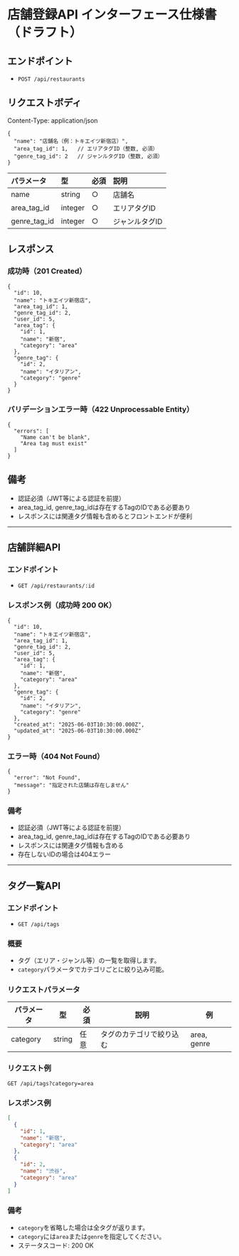 # 店舗登録API インターフェース仕様書（ドラフト）

## エンドポイント
- `POST /api/restaurants`

## リクエストボディ
Content-Type: application/json

```
{
  "name": "店舗名（例：トキエイツ新宿店）",
  "area_tag_id": 1,   // エリアタグID（整数, 必須）
  "genre_tag_id": 2   // ジャンルタグID（整数, 必須）
}
```

| パラメータ      | 型      | 必須 | 説明           |
|:---------------|:--------|:-----|:---------------|
| name           | string  | ○    | 店舗名         |
| area_tag_id    | integer | ○    | エリアタグID   |
| genre_tag_id   | integer | ○    | ジャンルタグID |

## レスポンス
### 成功時（201 Created）
```
{
  "id": 10,
  "name": "トキエイツ新宿店",
  "area_tag_id": 1,
  "genre_tag_id": 2,
  "user_id": 5,
  "area_tag": {
    "id": 1,
    "name": "新宿",
    "category": "area"
  },
  "genre_tag": {
    "id": 2,
    "name": "イタリアン",
    "category": "genre"
  }
}
```

### バリデーションエラー時（422 Unprocessable Entity）
```
{
  "errors": [
    "Name can't be blank",
    "Area tag must exist"
  ]
}
```

## 備考
- 認証必須（JWT等による認証を前提）
- area_tag_id, genre_tag_idは存在するTagのIDである必要あり
- レスポンスには関連タグ情報も含めるとフロントエンドが便利

---

## 店舗詳細API

### エンドポイント
- `GET /api/restaurants/:id`

### レスポンス例（成功時 200 OK）
```
{
  "id": 10,
  "name": "トキエイツ新宿店",
  "area_tag_id": 1,
  "genre_tag_id": 2,
  "user_id": 5,
  "area_tag": {
    "id": 1,
    "name": "新宿",
    "category": "area"
  },
  "genre_tag": {
    "id": 2,
    "name": "イタリアン",
    "category": "genre"
  },
  "created_at": "2025-06-03T10:30:00.000Z",
  "updated_at": "2025-06-03T10:30:00.000Z"
}
```

### エラー時（404 Not Found）
```
{
  "error": "Not Found",
  "message": "指定された店舗は存在しません"
}
```

### 備考
- 認証必須（JWT等による認証を前提）
- area_tag_id, genre_tag_idは存在するTagのIDである必要あり
- レスポンスには関連タグ情報も含める
- 存在しないIDの場合は404エラー

---

## タグ一覧API

### エンドポイント
- `GET /api/tags`

### 概要
- タグ（エリア・ジャンル等）の一覧を取得します。
- `category`パラメータでカテゴリごとに絞り込み可能。

### リクエストパラメータ
| パラメータ | 型     | 必須 | 説明                      | 例         |
|------------|--------|------|---------------------------|------------|
| category   | string | 任意 | タグのカテゴリで絞り込む  | area, genre|

### リクエスト例
```
GET /api/tags?category=area
```

### レスポンス例
```json
[
  {
    "id": 1,
    "name": "新宿",
    "category": "area"
  },
  {
    "id": 2,
    "name": "渋谷",
    "category": "area"
  }
]
```

### 備考
- `category`を省略した場合は全タグが返ります。
- `category`には`area`または`genre`を指定してください。
- ステータスコード: 200 OK
